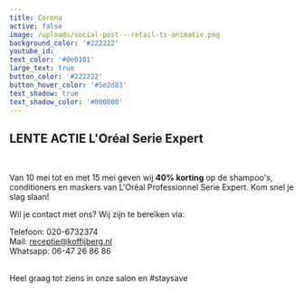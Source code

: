```yaml
---
title: Corona
active: false
image: /uploads/social-post---retail-ts-animatie.png
background_color: '#222222'
youtube_id:
text_color: '#0e0101'
large_text: true
button_color: '#222222'
button_hover_color: '#5e2d83'
text_shadow: true
text_shadow_color: '#000000'
---
```


## LENTE ACTIE L'Oréal Serie Expert&nbsp;

&nbsp;

Van 10 mei tot en met 15 mei geven wij **40% korting** op de shampoo's, conditioners en maskers van L'Oréal Professionnel Serie Expert. Kom snel je slag slaan\!

Wil je contact met ons? Wij zijn te bereiken via:

Telefoon: 020-6732374<br>Mail: receptie@koffijberg.nl&nbsp;<br>Whatsapp: 06-47 26 86 86<br>&nbsp;

Heel graag tot ziens in onze salon en \#staysave

&nbsp;
